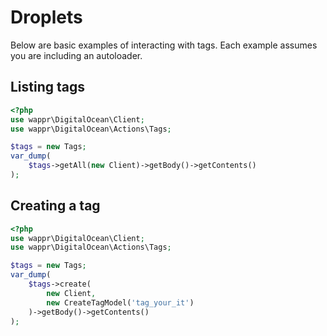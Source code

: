 # Droplets

Below are basic examples of interacting with tags. Each example assumes you are including an autoloader.

## Listing tags

```php
<?php
use wappr\DigitalOcean\Client;
use wappr\DigitalOcean\Actions\Tags;

$tags = new Tags;
var_dump(
    $tags->getAll(new Client)->getBody()->getContents()
);
```

## Creating a tag

```php
<?php
use wappr\DigitalOcean\Client;
use wappr\DigitalOcean\Actions\Tags;

$tags = new Tags;
var_dump(
    $tags->create(
        new Client,
        new CreateTagModel('tag_your_it')
    )->getBody()->getContents()
);

```
